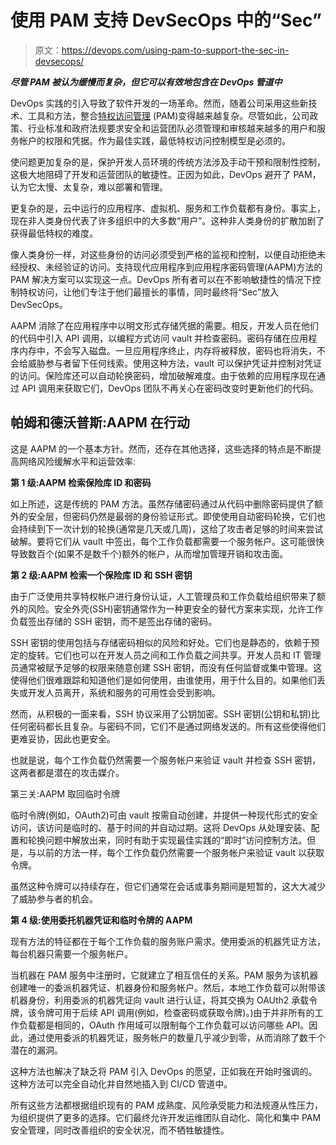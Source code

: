 # 使用 PAM 支持 DevSecOps 中的“Sec”

> 原文：<https://devops.com/using-pam-to-support-the-sec-in-devsecops/>

***尽管 PAM 被认为缓慢而复杂，但它可以有效地包含在 DevOps 管道中***

DevOps 实践的引入导致了软件开发的一场革命。然而，随着公司采用这些新技术、工具和方法，整合[特权访问管理](https://www.beyondtrust.com/resources/glossary/privileged-access-management-pam) (PAM)变得越来越复杂。尽管如此，公司政策、行业标准和政府法规要求安全和运营团队必须管理和审核越来越多的用户和服务帐户的权限和凭据。作为最佳实践，最低特权访问控制模型是必须的。

使问题更加复杂的是，保护开发人员环境的传统方法涉及手动干预和限制性控制，这极大地阻碍了开发和运营团队的敏捷性。正因为如此，DevOps 避开了 PAM，认为它太慢、太复杂，难以部署和管理。

更复杂的是，云中运行的应用程序、虚拟机、服务和工作负载都有身份。事实上，现在非人类身份代表了许多组织中的大多数“用户”。这种非人类身份的扩散加剧了获得最低特权的难度。

像人类身份一样，对这些身份的访问必须受到严格的监视和控制，以便自动拒绝未经授权、未经验证的访问。支持现代应用程序到应用程序密码管理(AAPM)方法的 PAM 解决方案可以实现这一点。DevOps 所有者可以在不影响敏捷性的情况下控制特权访问，让他们专注于他们最擅长的事情，同时最终将“Sec”放入 DevSecOps。

AAPM 消除了在应用程序中以明文形式存储凭据的需要。相反，开发人员在他们的代码中引入 API 调用，以编程方式访问 vault 并检查密码。密码存储在应用程序内存中，不会写入磁盘。一旦应用程序终止，内存将被释放，密码也将消失，不会给威胁参与者留下任何线索。使用这种方法，vault 可以保护凭证并控制对凭证的访问。保险库还可以自动轮换密码，增加破解难度。由于依赖的应用程序现在通过 API 调用来获取它们，DevOps 团队不再关心在密码改变时更新他们的代码。

## 帕姆和德沃普斯:AAPM 在行动

这是 AAPM 的一个基本方针。然而，还存在其他选择，这些选择的特点是不断提高网络风险缓解水平和运营效率:

**第 1 级:AAPM 检索保险库 ID 和密码**

如上所述，这是传统的 PAM 方法。虽然存储密码通过从代码中删除密码提供了额外的安全层，但密码仍然是最弱的身份验证形式。即使使用自动密码轮换，它们也会持续到下一次计划的轮换(通常是几天或几周)，这给了攻击者足够的时间来尝试破解。要将它们从 vault 中签出，每个工作负载都需要一个服务帐户。这可能很快导致数百个(如果不是数千个)额外的帐户，从而增加管理开销和攻击面。

**第 2 级:AAPM 检索一个保险库 ID 和 SSH 密钥**

由于广泛使用共享特权帐户进行身份认证，人工管理员和工作负载给组织带来了额外的风险。安全外壳(SSH)密钥通常作为一种更安全的替代方案来实现，允许工作负载签出存储的 SSH 密钥，而不是签出存储的密码。

SSH 密钥的使用包括与存储密码相似的风险和好处。它们也是静态的，依赖于预定的旋转。它们也可以在开发人员之间和工作负载之间共享。开发人员和 IT 管理员通常被赋予足够的权限来随意创建 SSH 密钥，而没有任何监督或集中管理。这使得他们很难跟踪和知道他们是如何使用，由谁使用，用于什么目的。如果他们丢失或开发人员离开，系统和服务的可用性会受到影响。

然而，从积极的一面来看，SSH 协议采用了公钥加密。SSH 密钥(公钥和私钥)比任何密码都长且复杂。与密码不同，它们不是通过网络发送的。所有这些使得他们更难妥协，因此也更安全。

也就是说，每个工作负载仍然需要一个服务帐户来验证 vault 并检查 SSH 密钥，这两者都是潜在的攻击媒介。

第三关:AAPM 取回临时令牌

临时令牌(例如，OAuth2)可由 vault 按需自动创建，并提供一种现代形式的安全访问，该访问是临时的、基于时间的并自动过期。这将 DevOps 从处理安装、配置和轮换问题中解放出来，同时有助于实现最佳实践的“即时”访问控制方法。但是，与以前的方法一样，每个工作负载仍然需要一个服务帐户来验证 vault 以获取令牌。

虽然这种令牌可以持续存在，但它们通常在会话或事务期间是短暂的，这大大减少了威胁参与者的机会。

**第 4 级:使用委托机器凭证和临时令牌的 AAPM**

现有方法的特征都在于每个工作负载的服务账户需求。使用委派的机器凭证方法，每台机器只需要一个服务帐户。

当机器在 PAM 服务中注册时，它就建立了相互信任的关系。PAM 服务为该机器创建唯一的委派机器凭证、机器身份和服务帐户。然后，本地工作负载可以附带该机器身份，利用委派的机器凭证向 vault 进行认证，将其交换为 OAUth2 承载令牌，该令牌可用于后续 API 调用(例如，检查密码或获取令牌)。)由于并非所有的工作负载都是相同的，OAuth 作用域可以限制每个工作负载可以访问哪些 API。因此，通过使用委派的机器凭证，服务帐户的数量几乎减少到零，从而消除了数千个潜在的漏洞。

这种方法也解决了缺乏将 PAM 引入 DevOps 的愿望，正如我在开始时强调的。这种方法可以完全自动化并自然地插入到 CI/CD 管道中。

所有这些方法都根据组织现有的 PAM 成熟度、风险承受能力和法规遵从性压力，为组织提供了更多的选择。它们最终允许开发运维团队自动化、简化和集中 PAM 安全管理，同时改善组织的安全状况，而不牺牲敏捷性。